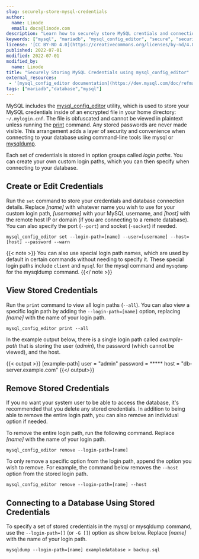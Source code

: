 ```yaml
---
slug: securely-store-mysql-credentials
author:
  name: Linode
  email: docs@linode.com
description: "Learn how to securely store MySQL crentials and connection details using the mysql_config_editor utility."
keywords: ["mysql", "mariadb", "mysql_config_editor", "secure", "security"]
license: '[CC BY-ND 4.0](https://creativecommons.org/licenses/by-nd/4.0)'
published: 2022-07-01
modified: 2022-07-01
modified_by:
  name: Linode
title: "Securely Storing MySQL Credentials using mysql_config_editor"
external_resources:
 - '[mysql_config_editor documentation](https://dev.mysql.com/doc/refman/8.0/en/mysql-config-editor.html)'
tags: ["mariadb","database","mysql"]
---
```


MySQL includes the [mysql_config_editor](https://dev.mysql.com/doc/refman/8.0/en/mysql-config-editor.html) utility, which is used to store your MySQL credentials inside of an encrypted file in your home directory: `~/.mylogin.cnf`. The file is obfuscated and cannot be viewed in plaintext unless running the [print](#view-stored-credentials) command. Any stored passwords are never made visible. This arrangement adds a layer of security and convenience when connecting to your database using command-line tools like mysql or [mysqldump](/docs/guides/mysqldump-backups).

Each set of credentials is stored in option groups called *login paths*. You can create your own custom login paths, which you can then specify when connecting to your database.

## Create or Edit Credentials

Run the `set` command to store your credentials and database connection details. Replace *[name]* with whatever name you wish to use for your custom login path, *[username]* with your MySQL username, and *[host]* with the remote host IP or domain (if you are connecting to a remote database). You can also specify the port (`--port`) and socket (`-socket`) if needed.

    mysql_config_editor set --login-path=[name] --user=[username] --host=[host] --password --warn

{{< note >}}
You can also use special login path names, which are used by default in certain commands without needing to specify it. These special login paths include `client` and `mysql` for the mysql command and `mysqdump` for the mysqldump command.
{{</ note >}}

## View Stored Credentials

Run the `print` command to view all login paths (`--all`). You can also view a specific login path by adding the `--login-path=[name]` option, replacing *[name]* with the name of your login path.

    mysql_config_editor print --all

In the example output below, there is a single login path called *example-path* that is storing the user (*admin*), the password (which cannot be viewed), and the host.

{{< output >}}
[example-path]
user = "admin"
password = *****
host = "db-server.example.com"
{{</ output>}}

## Remove Stored Credentials

If you no want your system user to be able to access the database, it's recommended that you delete any stored credentials. In addition to being able to remove the entire login path, you can also remove an individual option if needed.

To remove the entire login path, run the following command. Replace *[name]* with the name of your login path.

    mysql_config_editor remove --login-path=[name]

To only remove a specific option from the login path, append the option you wish to remove. For example, the command below removes the `--host` option from the stored login path.

    mysql_config_editor remove --login-path=[name] --host


## Connecting to a Database Using Stored Credentials

To specify a set of stored credentials in the mysql or mysqldump command, use the `--login-path=[]` (or `-G []`) option as show below. Replace *[name]* with the name of your login path.

    mysqldump --login-path=[name] exampledatabase > backup.sql